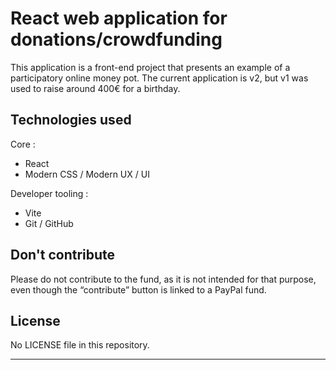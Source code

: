 # React web application for donations/crowdfunding

This application is a front-end project that presents an example of a participatory online money pot. The current application is v2, but v1 was used to raise around 400€ for a birthday.

## Technologies used

Core :

- React
- Modern CSS / Modern UX / UI

Developer tooling :

- Vite
- Git / GitHub

## Don't contribute

Please do not contribute to the fund, as it is not intended for that purpose, even though the “contribute” button is linked to a PayPal fund.

## License

No LICENSE file in this repository.

---
